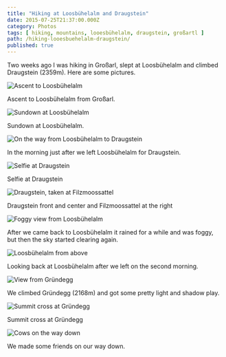 ```yaml
---
title: "Hiking at Loosbühelalm and Draugstein"
date: 2015-07-25T21:37:00.000Z
category: Photos
tags: [ hiking, mountains, looesbühelalm, draugstein, großartl ]
path: /hiking-looesbuehelalm-draugstein/
published: true
---
```


Two weeks ago I was hiking in Großarl, slept at Loosbühelalm and climbed Draugstein (2359m). Here are some pictures.

![Ascent to Loosbühelalm](IMG_0797.jpg)

Ascent to Loosbühelalm from Großarl.

![Sundown at Loosbühelalm](IMG_0801.jpg)

Sundown at Loosbühelalm.

![On the way from Loosbühelalm to Draugstein](IMG_0802.jpg)

In the morning just after we left Loosbühelalm for Draugstein.

![Selfie at Draugstein](IMG_0805.jpg)

Selfie at Draugstein

![Draugstein, taken at Filzmoossattel](IMG_0807.jpg)

Draugstein front and center and Filzmoossattel at the right

![Foggy view from Loosbühelalm](IMG_0810.jpg)

After we came back to Loosbühelalm it rained for a while and was foggy, but then the sky started clearing again.

![Loosbühelalm from above](IMG_0812.jpg)

Looking back at Loosbühelalm after we left on the second morning.

![View from Gründegg](IMG_0815.jpg)

We climbed Gründegg (2168m) and got some pretty light and shadow play.

![Summit cross at Gründegg](IMG_0819.jpg)

Summit cross at Gründegg

![Cows on the way down](IMG_0829.jpg)

We made some friends on our way down.
